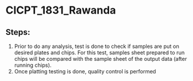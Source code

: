 # CICPT_1831_Rawanda
## Steps:
1. Prior to do any analysis, test is done to check if samples are put on desired plates and chips. For this test, samples sheet prepared to run chips will be compared with the sample sheet of the output data (after running chips). 
2. Once platting testing is done, quality control is performed
